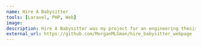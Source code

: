 ```yaml
---
name: Hire A Babysitter
tools: [Laravel, PHP, Web]
image: 
description: Hire A Babysitter was my project for an engineering thesis. The main goal of this project was to create a platform like <strong>pracuj.pl</strong> or <strong>olx.pl/praca</strong>, but exclusive for babysitters and parents in need. The project included features like direct messages, acceptance of announcements, issuing opinions for employees and employers, rate negotiations, filtering and searching for announcements using the ElasticSearch engine.
external_url: https://github.com/MorganMLGman/hire_babysitter_webpage
---
```

